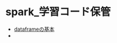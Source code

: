 # spark_学習コード保管

* [dataframeの基本](https://yoshi-cow.github.io/learning_spark.io/chap3_Basic_Function_with_Spark.html)
* 
